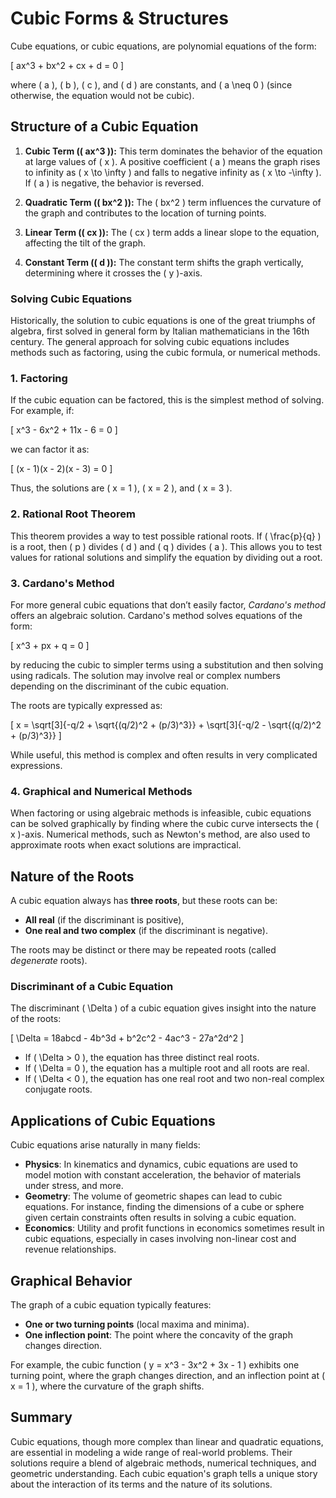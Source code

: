 # Cubic Forms & Structures

Cube equations, or cubic equations, are polynomial equations of the form:

\[
ax^3 + bx^2 + cx + d = 0
\]

where \( a \), \( b \), \( c \), and \( d \) are constants, and \( a \neq 0 \) (since otherwise, the equation would not be cubic).

## Structure of a Cubic Equation

1. **Cubic Term (\( ax^3 \)):** This term dominates the behavior of the equation at large values of \( x \). A positive coefficient \( a \) means the graph rises to infinity as \( x \to \infty \) and falls to negative infinity as \( x \to -\infty \). If \( a \) is negative, the behavior is reversed.

2. **Quadratic Term (\( bx^2 \)):** The \( bx^2 \) term influences the curvature of the graph and contributes to the location of turning points.

3. **Linear Term (\( cx \)):** The \( cx \) term adds a linear slope to the equation, affecting the tilt of the graph.

4. **Constant Term (\( d \)):** The constant term shifts the graph vertically, determining where it crosses the \( y \)-axis.

### Solving Cubic Equations

Historically, the solution to cubic equations is one of the great triumphs of algebra, first solved in general form by Italian mathematicians in the 16th century. The general approach for solving cubic equations includes methods such as factoring, using the cubic formula, or numerical methods.

### 1. **Factoring**
If the cubic equation can be factored, this is the simplest method of solving. For example, if:

\[
x^3 - 6x^2 + 11x - 6 = 0
\]

we can factor it as:

\[
(x - 1)(x - 2)(x - 3) = 0
\]

Thus, the solutions are \( x = 1 \), \( x = 2 \), and \( x = 3 \).

### 2. **Rational Root Theorem**
This theorem provides a way to test possible rational roots. If \( \frac{p}{q} \) is a root, then \( p \) divides \( d \) and \( q \) divides \( a \). This allows you to test values for rational solutions and simplify the equation by dividing out a root.

### 3. **Cardano's Method**
For more general cubic equations that don’t easily factor, *Cardano's method* offers an algebraic solution. Cardano's method solves equations of the form:

\[
x^3 + px + q = 0
\]

by reducing the cubic to simpler terms using a substitution and then solving using radicals. The solution may involve real or complex numbers depending on the discriminant of the cubic equation.

The roots are typically expressed as:

\[
x = \sqrt[3]{-q/2 + \sqrt{(q/2)^2 + (p/3)^3}} + \sqrt[3]{-q/2 - \sqrt{(q/2)^2 + (p/3)^3}}
\]

While useful, this method is complex and often results in very complicated expressions.

### 4. **Graphical and Numerical Methods**
When factoring or using algebraic methods is infeasible, cubic equations can be solved graphically by finding where the cubic curve intersects the \( x \)-axis. Numerical methods, such as Newton's method, are also used to approximate roots when exact solutions are impractical.

## Nature of the Roots

A cubic equation always has **three roots**, but these roots can be:
- **All real** (if the discriminant is positive),
- **One real and two complex** (if the discriminant is negative).

The roots may be distinct or there may be repeated roots (called *degenerate* roots).

### Discriminant of a Cubic Equation
The discriminant \( \Delta \) of a cubic equation gives insight into the nature of the roots:

\[
\Delta = 18abcd - 4b^3d + b^2c^2 - 4ac^3 - 27a^2d^2
\]

- If \( \Delta > 0 \), the equation has three distinct real roots.
- If \( \Delta = 0 \), the equation has a multiple root and all roots are real.
- If \( \Delta < 0 \), the equation has one real root and two non-real complex conjugate roots.

## Applications of Cubic Equations

Cubic equations arise naturally in many fields:
- **Physics**: In kinematics and dynamics, cubic equations are used to model motion with constant acceleration, the behavior of materials under stress, and more.
- **Geometry**: The volume of geometric shapes can lead to cubic equations. For instance, finding the dimensions of a cube or sphere given certain constraints often results in solving a cubic equation.
- **Economics**: Utility and profit functions in economics sometimes result in cubic equations, especially in cases involving non-linear cost and revenue relationships.

## Graphical Behavior

The graph of a cubic equation typically features:
- **One or two turning points** (local maxima and minima).
- **One inflection point**: The point where the concavity of the graph changes direction.
  
For example, the cubic function \( y = x^3 - 3x^2 + 3x - 1 \) exhibits one turning point, where the graph changes direction, and an inflection point at \( x = 1 \), where the curvature of the graph shifts.

## Summary

Cubic equations, though more complex than linear and quadratic equations, are essential in modeling a wide range of real-world problems. Their solutions require a blend of algebraic methods, numerical techniques, and geometric understanding. Each cubic equation's graph tells a unique story about the interaction of its terms and the nature of its solutions.